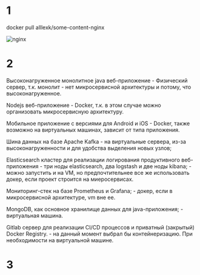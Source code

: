 # 1 

docker pull alllexk/some-content-nginx

![nginx](https://github.com/alllexk/DEVSYS23-05-virt-03-docker-Kozlovsky-Aleksander/blob/main/images/Nginx.png)

# 2

Высоконагруженное монолитное java веб-приложение - Физический сервер, т.к. монолит - нет микросервисной архитектуры и потому, что высоконагруженное.

Nodejs веб-приложение - Docker, т.к. в этом случае можно организовать микросервисную архитектуру.

Мобильное приложение c версиями для Android и iOS - Docker, также возможно на виртуальных машинах, зависит от типа приложения.

Шина данных на базе Apache Kafka - на виртуальные сервера, из-за высоконагруженности и для удобства выделения новых узлов;

Elasticsearch кластер для реализации логирования продуктивного веб-приложения - три ноды elasticsearch, два logstash и две ноды kibana; - можно запустить и на VM, но предпочтительнее все же использовать докер, если проект строится на миеросервисах.

Мониторинг-стек на базе Prometheus и Grafana; - докер, если в микросервисной архитектуре, vm вне ее.

MongoDB, как основное хранилище данных для java-приложения; - виртуальная машина.

Gitlab сервер для реализации CI/CD процессов и приватный (закрытый) Docker Registry. - на данный момент выбрал бы контейнеризацию. При необходимости на виртуальной машине.

# 3
